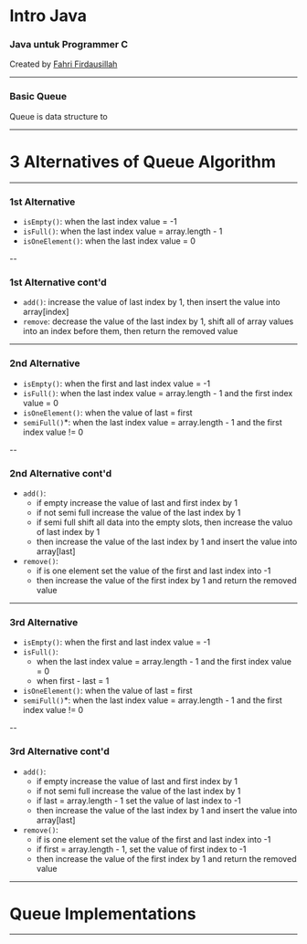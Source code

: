 # Intro Java

### Java untuk Programmer C

Created by [Fahri Firdausillah](http://fahrifirdaus.web.id)

---

### Basic Queue

Queue is data structure to 

---

# 3 Alternatives of Queue Algorithm

---

### 1st Alternative

- ```isEmpty()```: when the last index value = -1
- ```isFull()```: when the last index value = array.length - 1
- ```isOneElement()```: when the last index value = 0

-- 

### 1st Alternative cont'd

- ```add()```: increase the value of last index by 1, then insert the
  value into array[index]
- ```remove```: decrease the value of the last index by 1, shift all
  of array values into an index before them, then return the removed value

---

### 2nd Alternative

- ```isEmpty()```: when the first and last index value = -1
- ```isFull()```: when the last index value = array.length - 1
  and the first index value = 0
- ```isOneElement()```: when the value of last = first
- ```semiFull()```*: when the last index value = array.length - 1
  and the first index value != 0

--

### 2nd Alternative cont'd

- ```add()```: 
  - if empty increase the value of last and first index by 1
  - if not semi full increase the value of the last index by 1
  - if semi full shift all data into the empty slots, then
    increase the valuo of last index by 1
  - then increase the value of the last index by 1 and insert
    the value into array[last]
- ```remove()```:
  - if is one element set the value of the first and last index into -1
  - then increase the value of the first index by 1 and return the 
    removed value
    
---

### 3rd Alternative

- ```isEmpty()```: when the first and last index value = -1
- ```isFull()```: 
  - when the last index value = array.length - 1 and the first index value = 0
  - when first - last = 1
- ```isOneElement()```: when the value of last = first
- ```semiFull()```*: when the last index value = array.length - 1
  and the first index value != 0
  
--

### 3rd Alternative cont'd

- ```add()```: 
  - if empty increase the value of last and first index by 1
  - if not semi full increase the value of the last index by 1
  - if last = array.length - 1 set the value of last index to -1
  - then increase the value of the last index by 1 and insert
    the value into array[last]
- ```remove()```:
  - if is one element set the value of the first and last index into -1
  - if first = array.length - 1, set the value of first index to -1
  - then increase the value of the first index by 1 and return the 
    removed value

---

# Queue Implementations

---
